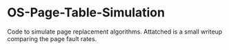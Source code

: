 # OS-Page-Table-Simulation
Code to simulate page replacement algorithms. Attatched is a small writeup comparing the page fault rates.
